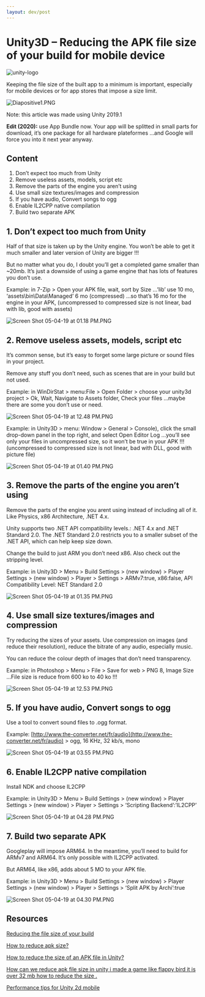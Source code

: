 ```yaml
---
layout: dev/post
---
```


Unity3D – Reducing the APK file size of your build for mobile device
======

![unity-logo](screenshots/unity-logo.png)

Keeping the file size of the built app to a minimum is important, especially for mobile devices or for app stores that impose a size limit.

![Diapositive1.PNG](screenshots/diapositive1_002.png)

Note: this article was made using Unity 2019.1

**Edit (2020):** use App Bundle now. Your app will be splitted in small parts for download, it’s one package for all hardware plateformes …and Google will force you into it next year anyway.

## Content

1.  Don’t expect too much from Unity
2.  Remove useless assets, models, script etc
3.  Remove the parts of the engine you aren’t using
4.  Use small size textures/images and compression
5.  If you have audio, Convert songs to ogg
6.  Enable IL2CPP native compilation
7.  Build two separate APK

## 1\. Don’t expect too much from Unity

Half of that size is taken up by the Unity engine. You won’t be able to get it much smaller and later version of Unity are bigger !!!

But no matter what you do, I doubt you’ll get a completed game smaller than ~20mb. It’s just a downside of using a game engine that has lots of features you don’t use.

Example: in 7-Zip > Open your APK file, wait, sort by Size …’lib’ use 10 mo, ‘assets\bin\Data\Managed’ 6 mo (compressed) …so that’s 16 mo for the engine in your APK, (uncompressed to compressed size is not linear, bad with lib, good with assets)

![Screen Shot 05-04-19 at 01.18 PM.PNG](screenshots/screen-shot-05-04-19-at-01_003.png)

## 2\. Remove useless assets, models, script etc

It’s common sense, but it’s easy to forget some large picture or sound files in your project.

Remove any stuff you don’t need, such as scenes that are in your build but not used.

Example: in WinDirStat > menu:File > Open Folder > choose your unity3d project > Ok, Wait, Navigate to Assets folder, Check your files …maybe there are some you don’t use or need.

![Screen Shot 05-04-19 at 12.48 PM.PNG](screenshots/screen-shot-05-04-19-at-12_002.png)

Example: in Unity3D > menu: Window > General > Console), click the small drop-down panel in the top right, and select Open Editor Log …you’ll see only your files in uncompressed size, so it won’t be true in your APK !!! (uncompressed to compressed size is not linear, bad with DLL, good with picture file)

![Screen Shot 05-04-19 at 01.40 PM.PNG](screenshots/screen-shot-05-04-19-at-01.png)

## 3\. Remove the parts of the engine you aren’t using

Remove the parts of the engine you arent using instead of including all of it. Like Physics, x86 Architecture, .NET 4.x.

Unity supports two .NET API compatibility levels.: .NET 4.x and .NET Standard 2.0\. The .NET Standard 2.0 restricts you to a smaller subset of the .NET API, which can help keep size down.


Change the build to just ARM you don’t need x86\. Also check out the stripping level.

Example: in Unity3D > Menu > Build Settings > (new window) > Player Settings > (new window) > Player > Settings > ARMv7:true, x86:false, API Compatibility Level: NET Standard 2.0

![Screen Shot 05-04-19 at 01.35 PM.PNG](screenshots/screen-shot-05-04-19-at-01_002.png)


## 4\. Use small size textures/images and compression

Try reducing the sizes of your assets. Use compression on images (and reduce their resolution), reduce the bitrate of any audio, especially music.

You can reduce the colour depth of images that don’t need transparency.

Example: in Photoshop > Menu > File > Save for web > PNG 8, Image Size …File size is reduce from 600 ko to 40 ko !!!

![Screen Shot 05-04-19 at 12.53 PM.PNG](screenshots/screen-shot-05-04-19-at-12.png)

## 5\. If you have audio, Convert songs to ogg

Use a tool to convert sound files to .ogg format.

Example: [http://www.the-converter.net/fr/audio](http://www.the-converter.net/fr/audio) > ogg, 16 KHz, 32 kb/s, mono

![Screen Shot 05-04-19 at 03.55 PM.PNG](screenshots/screen-shot-05-04-19-at-03.png)

## 6\. Enable IL2CPP native compilation

Install NDK and choose IL2CPP

Example: in Unity3D > Menu > Build Settings > (new window) > Player Settings > (new window) > Player > Settings > ‘Scripting Backend’:’IL2CPP’

![Screen Shot 05-04-19 at 04.28 PM.PNG](screenshots/screen-shot-05-04-19-at-04.png)

## 7\. Build two separate APK

Googleplay will impose ARM64\. In the meantime, you’ll need to build for ARMv7 and ARM64\. It’s only possible with IL2CPP activated.

But ARM64, like x86, adds about 5 MO to your APK file.

Example: in Unity3D > Menu > Build Settings > (new window) > Player Settings > (new window) > Player > Settings > ‘Split APK by Archi’:true

![Screen Shot 05-04-19 at 04.30 PM.PNG](screenshots/screen-shot-05-04-19-at-04_002.png)

## Resources

[Reducing the file size of your build](https://docs.unity3d.com/Manual/ReducingFilesize.html)

[How to reduce apk size?](https://forum.unity.com/threads/how-to-reduce-apk-size.493746/)

[How to reduce the size of an APK file in Unity?](https://stackoverflow.com/questions/28100362/how-to-reduce-the-size-of-an-apk-file-in-unity)

[How can we reduce apk file size in unity i made a game like flappy bird it is over 32 mb how to reduce the size .](https://www.reddit.com/r/Unity2D/comments/6jf887/how_can_we_reduce_apk_file_size_in_unity_i_made_a/)

[Performance tips for Unity 2d mobile](https://divillysausages.com/2016/01/21/performance-tips-for-unity-2d-mobile/)